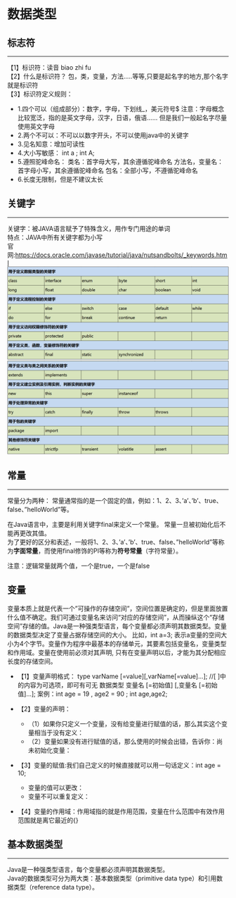
# 数据类型
## 标志符
---
【1】标识符：读音   biao zhi fu
<br>
【2】什么是标识符？ 
  包，类，变量，方法.....等等,只要是起名字的地方,那个名字就是标识符
<br>
【3】标识符定义规则：
- 1.四个可以（组成部分）：数字，字母，下划线_，美元符号$
注意：字母概念比较宽泛，指的是英文字母，汉字，日语，俄语......
但是我们一般起名字尽量使用英文字母
- 2.两个不可以：不可以以数字开头，不可以使用java中的关键字
- 3.见名知意：增加可读性
- 4.大小写敏感：  int a ;  int A;
- 5.遵照驼峰命名：
类名：首字母大写，其余遵循驼峰命名
方法名，变量名：首字母小写，其余遵循驼峰命名
包名：全部小写，不遵循驼峰命名
- 6.长度无限制，但是不建议太长  

## 关键字
---
关键字：被JAVA语言赋予了特殊含义，用作专门用途的单词
<br>
特点：JAVA中所有关键字都为小写
<br>
官网:<https://docs.oracle.com/javase/tutorial/java/nutsandbolts/_keywords.html>
![](./imgs/关键字1.png)
![](imgs/关键字2.png)

## 常量
---
常量分为两种：
常量通常指的是一个固定的值，例如：1、2、3、’a’、’b’、true、false、”helloWorld”等。

在Java语言中，主要是利用关键字final来定义一个常量。 常量一旦被初始化后不能再更改其值。
<br>
为了更好的区分和表述，一般将1、2、3、’a’、’b’、true、false、”helloWorld”等称为**字面常量**，而使用final修饰的PI等称为**符号常量**（字符常量）。  

注意：逻辑常量就两个值，一个是true，一个是false

## 变量
变量本质上就是代表一个”可操作的存储空间”，空间位置是确定的，但是里面放置什么值不确定。我们可通过变量名来访问“对应的存储空间”，从而操纵这个“存储空间”存储的值。Java是一种强类型语言，每个变量都必须声明其数据类型。变量的数据类型决定了变量占据存储空间的大小。 比如，int a=3; 表示a变量的空间大小为4个字节。变量作为程序中最基本的存储单元，其要素包括变量名，变量类型和作用域。变量在使用前必须对其声明, 只有在变量声明以后，才能为其分配相应长度的存储空间。  
- 【1】变量声明格式：
type  varName [=value][,varName[=value]...]; //[ ]中的内容为可选项，即可有可无
数据类型  变量名  [=初始值] [,变量名  [=初始值]…];
案例：int     age   = 19 , age2 = 90  ;
int  age,age2;  
- 【2】变量的声明：
  - （1）如果你只定义一个变量，没有给变量进行赋值的话，那么其实这个变量相当于没有定义：
  - （2）变量如果没有进行赋值的话，那么使用的时候会出错，告诉你：尚未初始化变量：  
- 【3】变量的赋值:我们自己定义的时候直接就可以用一句话定义：int age = 10;

  - 变量的值可以更改：
  - 变量不可以重复定义：
- 【4】变量的作用域：作用域指的就是作用范围，变量在什么范围中有效作用范围就是离它最近的{}  
## 基本数据类型
---
Java是一种强类型语言，每个变量都必须声明其数据类型。   
Java的数据类型可分为两大类：基本数据类型（primitive data type）和引用数据类型（reference data type）。  
